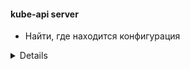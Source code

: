#### kube-api server
* Найти, где находится конфигурация
<details>  

cat /etc/kubernetes/manifests/kube-apiserver.yaml</br>
cat /etc/systemd/system/kube-apiserver.service </br>
ps -aux | grep -i apiserver 

</details>